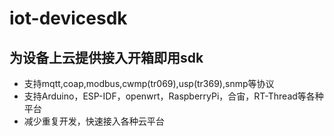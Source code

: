 # iot-devicesdk
## 为设备上云提供接入开箱即用sdk
- 支持mqtt,coap,modbus,cwmp(tr069),usp(tr369),snmp等协议 
- 支持Arduino，ESP-IDF，openwrt，RaspberryPi，合宙，RT-Thread等各种平台 
- 减少重复开发，快速接入各种云平台
